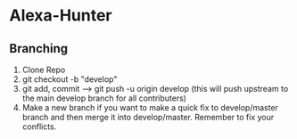 # Alexa-Hunter

## Branching

1. Clone Repo
2. git checkout -b "develop"
3. git add, commit --> git push -u origin develop (this will push upstream to the main develop branch for all contributers)
4. Make a new branch if you want to make a quick fix to develop/master branch and then merge it into develop/master. Remember to fix your conflicts.
